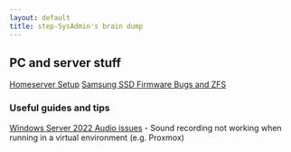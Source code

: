 ```yaml
---
layout: default 
title: step-SysAdmin's brain dump
---
```


## PC and server stuff

[Homeserver Setup](./homeserver.md)
[Samsung SSD Firmware Bugs and ZFS](./samsung-zfs-bug.html)

### Useful guides and tips

[Windows Server 2022 Audio issues](./ws2022-audio.html) - Sound recording not working when running in a virtual environment (e.g. Proxmox)
